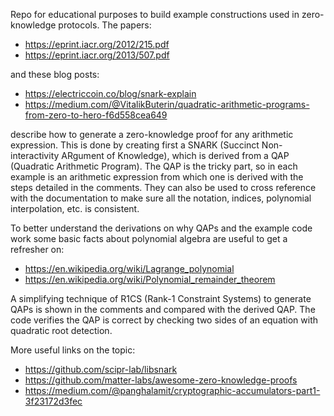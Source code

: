 Repo for educational purposes to build example constructions used in zero-knowledge protocols. The papers:

  * https://eprint.iacr.org/2012/215.pdf
  * https://eprint.iacr.org/2013/507.pdf

and these blog posts:

  * https://electriccoin.co/blog/snark-explain
  * https://medium.com/@VitalikButerin/quadratic-arithmetic-programs-from-zero-to-hero-f6d558cea649

describe how to generate a zero-knowledge proof for any arithmetic expression. This is done by creating first a SNARK
(Succinct Non-interactivity ARgument of Knowledge), which is derived from a QAP (Quadratic Arithmetic Program). The QAP
is the tricky part, so in each example is an arithmetic expression from which one is derived with the steps detailed in
the comments. They can also be used to cross reference with the documentation to make sure all the notation, indices,
polynomial interpolation, etc. is consistent.

To better understand the derivations on why QAPs and the example code work some basic facts about polynomial algebra are
useful to get a refresher on:

  * https://en.wikipedia.org/wiki/Lagrange_polynomial
  * https://en.wikipedia.org/wiki/Polynomial_remainder_theorem

A simplifying technique of R1CS (Rank-1 Constraint Systems) to generate QAPs is shown in the comments and compared
with the derived QAP. The code verifies the QAP is correct by checking two sides of an equation with quadratic root
detection.

More useful links on the topic:

  * https://github.com/scipr-lab/libsnark
  * https://github.com/matter-labs/awesome-zero-knowledge-proofs
  * https://medium.com/@panghalamit/cryptographic-accumulators-part1-3f23172d3fec
